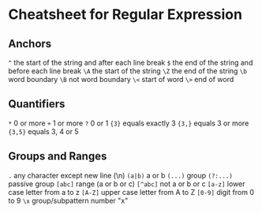 Cheatsheet for Regular Expression
=================================

## Anchors
`^` the start of the string and after each line break
`$` the end of the string and before each line break
`\A` the start of the string
`\Z` the end of the string
`\b` word boundary
`\B` not word boundary
`\<` start of word
`\>` end of word

## Quantifiers
`*` 0 or more
`+` 1 or more
`?` 0 or 1
`{3}` equals exactly 3
`{3,}` equals 3 or more
`{3,5}` equals 3, 4 or 5

## Groups and Ranges
`.` any character except new line (\n)
`(a|b)` a or b
`(...)` group
`(?:...)` passive group
`[abc]` range (a or b or c)
`[^abc]` not a or b or c
`[a-z]` lower case letter from a to z
`[A-Z]` upper case letter from A to Z
`[0-9]` digit from 0 to 9
`\x` group/­sub­pattern number "­x"
